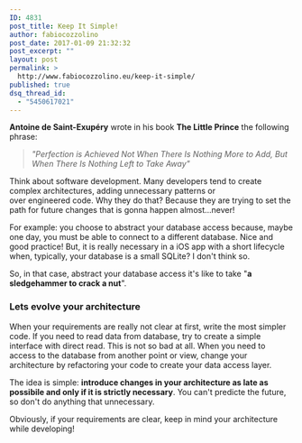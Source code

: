 ```yaml
---
ID: 4831
post_title: Keep It Simple!
author: fabiocozzolino
post_date: 2017-01-09 21:32:32
post_excerpt: ""
layout: post
permalink: >
  http://www.fabiocozzolino.eu/keep-it-simple/
published: true
dsq_thread_id:
  - "5450617021"
---
```

<strong>Antoine de Saint-Exupéry</strong> wrote in his book <strong>The Little Prince</strong> the following phrase:
<blockquote><em>"Perfection is Achieved Not When There Is Nothing More to Add, But When There Is Nothing Left to Take Away"</em></blockquote>
<p class="headline hover-highlight entry-title js_entry-title">Think about software development. Many developers tend to create complex architectures, adding unnecessary patterns or over engineered code. Why they do that? Because they are trying to set the path for future changes that is gonna happen almost...never!</p>
<p class="headline hover-highlight entry-title js_entry-title">For example: you choose to abstract your database access because, maybe one day, you must be able to connect to a different database. Nice and good practice! But, it is really necessary in a iOS app with a short lifecycle when, typically, your database is a small SQLite? I don't think so.</p>
<p class="headline hover-highlight entry-title js_entry-title">So, in that case, abstract your database access it's like to take "<strong>a sledgehammer to crack a nut</strong>".</p>

<h3 class="headline hover-highlight entry-title js_entry-title">Lets evolve your architecture</h3>
When your requirements are really not clear at first, write the most simpler code. If you need to read data from database, try to create a simple interface with direct read. This is not so bad at all. When you need to access to the database from another point or view, change your architecture by refactoring your code to create your data access layer.

The idea is simple: <strong>introduce changes in your architecture as late as possibile and only if it is strictly necessary</strong>. You can't predicte the future, so don't do anything that unnecessary.

Obviously, if your requirements are clear, keep in mind your architecture while developing!